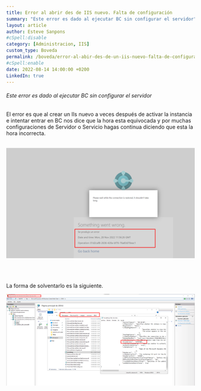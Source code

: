 ```yaml
---
title: Error al abrir des de IIS nuevo. Falta de configuración
summary: "Este error es dado al ejecutar BC sin configurar el servidor"
layout: article
author: Esteve Sanpons
#cSpell:disable
category: [Administracion, IIS]
custom_type: Boveda
permalink: /boveda/error-al-abir-des-de-un-iis-nuevo-falta-de-configuracion
#cSpell:enable
date: 2022-08-14 14:00:00 +0200
LinkedIn: true
---
```


###### Este error es dado al ejecutar BC sin configurar el servidor

El error es que al crear un IIs nuevo a veces después de activar la instancia e intentar entrar en BC nos dice que la hora esta equivocada y por muchas configuraciones de Servidor o Servicio hagas continua diciendo que esta la hora incorrecta.
<br><br>

<img class="img-container"  src="/assets/img/articles/error-al-abrir-des-de-un-iis-nuevo-falta-de-configuracion/imagen001.png">

<br><br>

La forma de solventarlo es la siguiente.

<img class="img-container"  src="/assets/img/articles/error-al-abrir-des-de-un-iis-nuevo-falta-de-configuracion/imagen002.png">

